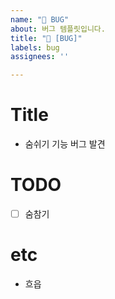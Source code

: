 ```yaml
---
name: "🐛 BUG"
about: 버그 템플릿입니다.
title: "🐛 [BUG]"
labels: bug
assignees: ''

---
```


# Title

- 숨쉬기 기능 버그 발견

# TODO

- [ ] 숨참기

# etc

- 흐읍
